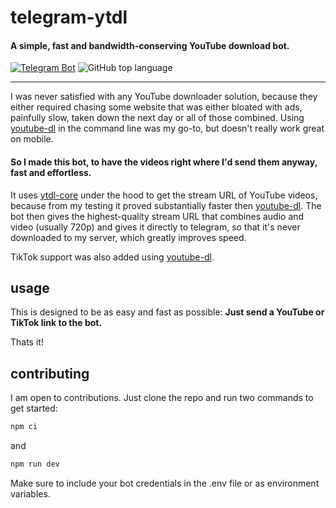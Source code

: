 # telegram-ytdl

#### A simple, fast and bandwidth-conserving YouTube download bot.

[![Telegram Bot](https://img.shields.io/badge/TELEGRAM-BOT-%2330A3E6?style=for-the-badge&logo=telegram)](https://t.me/vYTDL_bot)
![GitHub top language](https://img.shields.io/github/languages/top/vaaski/telegram-ytdl?style=for-the-badge)

---

I was never satisfied with any YouTube downloader solution, because they either required chasing some website that was
either bloated with ads, painfully slow, taken down the next day or all of those combined.
Using [youtube-dl](https://github.com/ytdl-org/youtube-dl) in the command line was my go-to,
but doesn't really work great on mobile.

#### So I made this bot, to have the videos right where I'd send them anyway, fast and effortless.

It uses [ytdl-core](https://github.com/fent/node-ytdl-core) under the hood to get the stream URL of YouTube videos,
because from my testing it proved substantially faster then [youtube-dl](https://github.com/ytdl-org/youtube-dl).
The bot then gives the highest-quality stream URL that combines audio and video (usually 720p) and gives it directly to
telegram, so that it's never downloaded to my server, which greatly improves speed.

TikTok support was also added using [youtube-dl](https://github.com/fent/node-ytdl-core).

## usage

This is designed to be as easy and fast as possible: **Just send a YouTube or TikTok link to the bot.**

Thats it!

## contributing

I am open to contributions. Just clone the repo and run two commands to get started:

```sh
npm ci
```

and

```sh
npm run dev
```

Make sure to include your bot credentials in the .env file or as environment variables.
